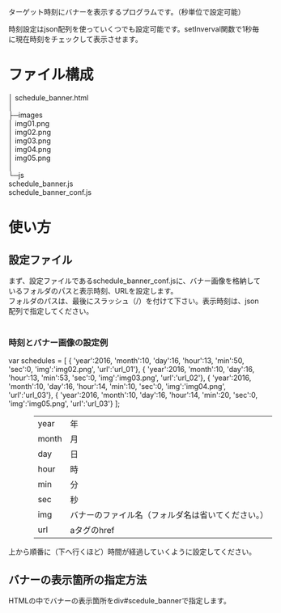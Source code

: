 <p>ターゲット時刻にバナーを表示するプログラムです。（秒単位で設定可能）</p>
<p>時刻設定はjson配列を使っていくつでも設定可能です。setInverval関数で1秒毎に現在時刻をチェックして表示させます。</p>

<h1>ファイル構成</h1>
│  schedule_banner.html<br>
│  <br>
├─images<br>
│      img01.png<br>
│      img02.png<br>
│      img03.png<br>
│      img04.png<br>
│      img05.png<br>
│      <br>
└─js<br>
        schedule_banner.js<br>
        schedule_banner_conf.js<br>

<h1>使い方</h1>
<h2>設定ファイル</h2>
まず、設定ファイルであるschedule_banner_conf.jsに、バナー画像を格納しているフォルダのパスと表示時刻、URLを設定します。<br>
フォルダのパスは、最後にスラッシュ（/）を付けて下さい。表示時刻は、json配列で指定してください。<br>
<br>
<h3>時刻とバナー画像の設定例</h3>
var schedules = [
    { 'year':2016, 'month':10, 'day':16, 'hour':13, 'min':50, 'sec':0, 'img':'img02.png', 'url':'url_01'},
    { 'year':2016, 'month':10, 'day':16, 'hour':13, 'min':53, 'sec':0, 'img':'img03.png', 'url':'url_02'},
    { 'year':2016, 'month':10, 'day':16, 'hour':14, 'min':10, 'sec':0, 'img':'img04.png', 'url':'url_03'},
    { 'year':2016, 'month':10, 'day':16, 'hour':14, 'min':20, 'sec':0, 'img':'img05.png', 'url':'url_03'}
];<br>
<table style="margin-left:50px">
<tr><td>year</td><td>年</td></tr>
<tr><td>month</td><td>月</td></tr>
<tr><td>day</td><td>日</td></tr>
<tr><td>hour</td><td>時</td></tr>
<tr><td>min</td><td>分</td></tr>
<tr><td>sec</td><td>秒</td></tr>
<tr><td>img</td><td>バナーのファイル名（フォルダ名は省いてください。）</td></tr>
<tr><td>url</td><td>aタグのhref</td></tr>
</table>

<p>上から順番に（下へ行くほど）時間が経過していくように設定してください。</p>
<h2>バナーの表示箇所の指定方法</h2>
HTMLの中でバナーの表示箇所をdiv#scedule_bannerで指定します。
